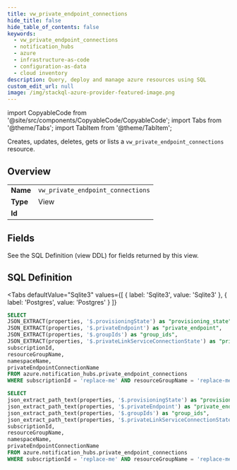 ```yaml
--- 
title: vw_private_endpoint_connections
hide_title: false
hide_table_of_contents: false
keywords:
  - vw_private_endpoint_connections
  - notification_hubs
  - azure
  - infrastructure-as-code
  - configuration-as-data
  - cloud inventory
description: Query, deploy and manage azure resources using SQL
custom_edit_url: null
image: /img/stackql-azure-provider-featured-image.png
---
```


import CopyableCode from '@site/src/components/CopyableCode/CopyableCode';
import Tabs from '@theme/Tabs';
import TabItem from '@theme/TabItem';

Creates, updates, deletes, gets or lists a <code>vw_private_endpoint_connections</code> resource.

## Overview
<table><tbody>
<tr><td><b>Name</b></td><td><code>vw_private_endpoint_connections</code></td></tr>
<tr><td><b>Type</b></td><td>View</td></tr>
<tr><td><b>Id</b></td><td><CopyableCode code="azure.notification_hubs.vw_private_endpoint_connections" /></td></tr>
</tbody></table>

## Fields

See the SQL Definition (view DDL) for fields returned by this view.

## SQL Definition

<Tabs
defaultValue="Sqlite3"
values={[
{ label: 'Sqlite3', value: 'Sqlite3' },
{ label: 'Postgres', value: 'Postgres' }
]}
>
<TabItem value="Sqlite3">

```sql
SELECT
JSON_EXTRACT(properties, '$.provisioningState') as "provisioning_state",
JSON_EXTRACT(properties, '$.privateEndpoint') as "private_endpoint",
JSON_EXTRACT(properties, '$.groupIds') as "group_ids",
JSON_EXTRACT(properties, '$.privateLinkServiceConnectionState') as "private_link_service_connection_state",
subscriptionId,
resourceGroupName,
namespaceName,
privateEndpointConnectionName
FROM azure.notification_hubs.private_endpoint_connections
WHERE subscriptionId = 'replace-me' AND resourceGroupName = 'replace-me' AND namespaceName = 'replace-me';
```

</TabItem>
<TabItem value="Postgres">

```sql
SELECT
json_extract_path_text(properties, '$.provisioningState') as "provisioning_state",
json_extract_path_text(properties, '$.privateEndpoint') as "private_endpoint",
json_extract_path_text(properties, '$.groupIds') as "group_ids",
json_extract_path_text(properties, '$.privateLinkServiceConnectionState') as "private_link_service_connection_state",
subscriptionId,
resourceGroupName,
namespaceName,
privateEndpointConnectionName
FROM azure.notification_hubs.private_endpoint_connections
WHERE subscriptionId = 'replace-me' AND resourceGroupName = 'replace-me' AND namespaceName = 'replace-me';
```

</TabItem>
</Tabs>
